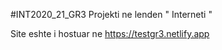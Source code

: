 #INT2020_21_GR3
Projekti ne lenden " Interneti "

Site eshte i hostuar ne https://testgr3.netlify.app
